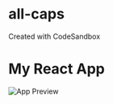 # all-caps
Created with CodeSandbox

# My React App
![App Preview](http://localhost:3000/preview.png)
